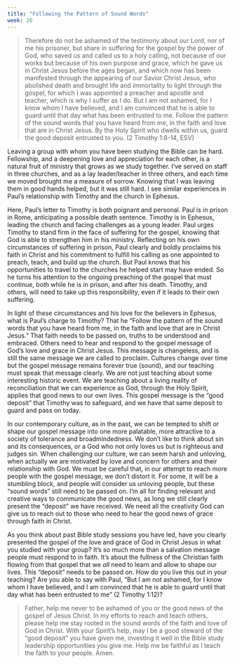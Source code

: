 ```yaml
---
title: "Following the Pattern of Sound Words"
week: 26
---
```


> Therefore do not be ashamed of the testimony about our Lord, nor of
> me his prisoner, but share in suffering for the gospel by the power of
> God, who saved us and called us to a holy calling, not because of our
> works but because of his own purpose and grace, which he gave us in
> Christ Jesus before the ages began, and which now has been manifested
> through the appearing of our Savior Christ Jesus, who abolished death
> and brought life and immortality to light through the gospel, for
> which I was appointed a preacher and apostle and teacher, which is why
> I suffer as I do. But I am not ashamed, for I know whom I have
> believed, and I am convinced that he is able to guard until that day
> what has been entrusted to me. Follow the pattern of the sound words
> that you have heard from me, in the faith and love that are in Christ
> Jesus. By the Holy Spirit who dwells within us, guard the good deposit
> entrusted to you. (2 Timothy 1:8-14, ESV)

Leaving a group with whom you have been studying the Bible can be
hard. Fellowship, and a deepening love and appreciation for each other,
is a natural fruit of ministry that grows as we study together. I’ve
served on staff in three churches, and as a lay leader/teacher in three
others, and each time we moved brought me a measure of sorrow. Knowing
that I was leaving them in good hands helped, but it was still hard. I
see similar experiences in Paul’s relationship with Timothy and the
church in Ephesus.

Here, Paul’s letter to Timothy is both poignant and personal. Paul is in
prison in Rome, anticipating a possible death sentence. Timothy is in
Ephesus, leading the church and facing challenges as a young leader.
Paul urges Timothy to stand firm in the face of suffering for the
gospel, knowing that God is able to strengthen him in his ministry.
Reflecting on his own circumstances of suffering in prison, Paul clearly
and boldly proclaims his faith in Christ and his commitment to fulfill
his calling as one appointed to preach, teach, and build up the church.
But Paul knows that his opportunities to travel to the churches he
helped start may have ended. So he turns his attention to the ongoing
preaching of the gospel that must continue, both while he is in prison,
and after his death. Timothy, and others, will need to take up this
responsibility, even if it leads to their own suffering.

In light of these circumstances and his love for the believers in
Ephesus, what is Paul’s charge to Timothy? That he “Follow the pattern
of the sound words that you have heard from me, in the faith and love
that are in Christ Jesus.” That faith needs to be passed on, truths to
be understood and embraced. Others need to hear and respond to the
gospel message of God’s love and grace in Christ Jesus. This message is
changeless, and is still the same message we are called to proclaim.
Cultures change over time but the gospel message remains forever true
(sound), and our teaching must speak that message clearly. We are not
just teaching about some interesting historic event. We are teaching
about a living reality of reconciliation that we can experience as God,
through the Holy Spirit, applies that good news to our own lives. This
gospel message is the “good deposit” that Timothy was to safeguard, and
we have that same deposit to guard and pass on today.

In our contemporary culture, as in the past, we can be tempted to shift
or shape our gospel message into one more palatable, more attractive to
a society of tolerance and broadmindedness. We don’t like to think about
sin and its consequences, or a God who not only loves us but is
righteous and judges sin. When challenging our culture, we can seem
harsh and unloving, when actually we are motivated by love and concern
for others and their relationship with God. We must be careful that, in
our attempt to reach more people with the gospel message, we don’t
distort it. For some, it will be a stumbling block, and people will
consider us unloving people, but these “sound words” still need to be
passed on. I’m all for finding relevant and creative ways to communicate
the good news, as long we still clearly present the “deposit” we have
received. We need all the creativity God can give us to reach out to
those who need to hear the good news of grace through faith in Christ.

As you think about past Bible study sessions you have led, have you
clearly presented the gospel of the love and grace of God in Christ
Jesus in what you studied with your group? It’s so much more than a
salvation message people must respond to in faith. It’s about the
fullness of the Christian faith flowing from that gospel that we *all*
need to learn and allow to shape our lives. This “deposit” needs to be
passed on. How do you live this out in your teaching? Are you able to
say with Paul, “But I am not ashamed, for I know whom I have believed,
and I am convinced that he is able to guard until that day what has been
entrusted to me” (2 Timothy 1:12)?

> Father, help me never to be ashamed of you or the good news of the
> gospel of Jesus Christ. In my efforts to reach and teach others,
> please help me stay rooted in the sound words of the faith and love of
> God in Christ. With your Spirit’s help, may I be a good steward of the
> “good deposit” you have given me, investing it well in the Bible study
> leadership opportunities you give me. Help me be faithful as I teach
> the faith to your people. Amen.
